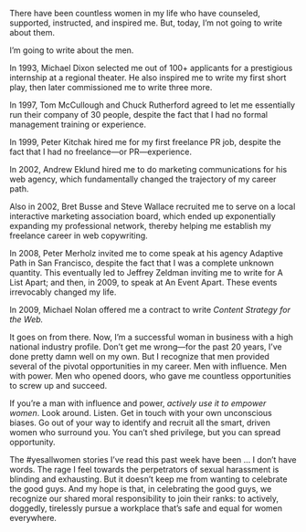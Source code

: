 

There have been countless women in my life who have counseled, supported, instructed, and inspired me. But,
today, I’m not going to write about them.

I’m going to write about the men.

In 1993, Michael Dixon selected me out of 100+ applicants for a prestigious internship at a regional theater.
He also inspired me to write my first short play, then later commissioned me to write three more.

In 1997, Tom McCullough and Chuck Rutherford agreed to let me essentially run their company of 30 people,
despite the fact that I had no formal management training or experience.

In 1999, Peter Kitchak hired me for my first freelance PR job, despite the fact that I had no freelance—or
PR—experience. 

In 2002, Andrew Eklund hired me to do marketing communications for his web agency, which fundamentally changed
the trajectory of my career path.

Also in 2002, Bret Busse and Steve Wallace recruited me to serve on a local interactive marketing association
board, which ended up exponentially expanding my professional network, thereby helping me establish my
freelance career in web copywriting.

In 2008, Peter Merholz invited me to come speak at his agency Adaptive Path in San Francisco, despite the fact
that I was a complete unknown quantity. This eventually led to Jeffrey Zeldman inviting me to write for A List
Apart; and then, in 2009, to speak at An Event Apart. These events irrevocably changed my life.

In 2009, Michael Nolan offered me a contract to write *Content Strategy for the Web.*

It goes on from there. Now, I’m a successful woman in business with a high national industry profile.
Don’t get me wrong—for the past 20 years, I’ve done pretty damn well on my own. But I recognize that men
provided several of the pivotal opportunities in my career. Men with influence. Men with power. Men who opened
doors, who gave me countless opportunities to screw up and succeed. 

If you’re a man with influence and power, *actively* *use it to empower women*. Look around. Listen. Get in
touch with your own unconscious biases. Go out of your way to identify and recruit all the smart, driven women
who surround you. You can’t shed privilege, but you can spread opportunity. 

The #yesallwomen stories I’ve read this past week have been … I don’t have words. The rage I feel
towards the perpetrators of sexual harassment is blinding and exhausting. But it doesn’t keep me from
wanting to celebrate the good guys. And my hope is that, in celebrating the good guys, we recognize our shared
moral responsibility to join their ranks: to actively, doggedly, tirelessly pursue a workplace that’s safe
and equal for women everywhere.